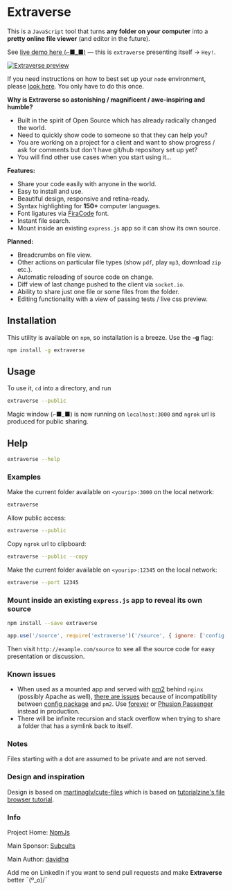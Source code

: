 # Extraverse

This is a `JavaScript` tool that turns **any folder on your computer** into a **pretty online file viewer** (and editor in the future).

See [live demo here (⌐■_■)](https://demo.extraverse.io) — this is `extraverse` presenting itself → `Hey!`.

[![Extraverse preview](http://cdn.tutorialzine.com/wp-content/uploads/2014/09/file-and-folder-grid.jpg)](https://demo.extraverse.io)

If you need instructions on how to best set up your `node` environment, please [look here](https://subcults.com/wiki/Code-Collaboration.pdf). You only have to do this once.

**Why is Extraverse so astonishing / magnificent / awe-inspiring and humble?**

* Built in the spirit of Open Source which has already radically changed the world.
* Need to quickly show code to someone so that they can help you?
* You are working on a project for a client and want to show progress / ask for comments but don't have git/hub repository set up yet?
* You will find other use cases when you start using it...

**Features:**

* Share your code easily with anyone in the world.
* Easy to install and use.
* Beautiful design, responsive and retina-ready.
* Syntax highlighting for **150+** computer languages.
* Font ligatures via [FiraCode](https://github.com/tonsky/FiraCode) font.
* Instant file search.
* Mount inside an existing `express.js` app so it can show its own source.

**Planned:**

* Breadcrumbs on file view.
* Other actions on particular file types (show `pdf`, play `mp3`, download `zip` etc.).
* Automatic reloading of source code on change.
* Diff view of last change pushed to the client via `socket.io`.
* Ability to share just one file or some files from the folder.
* Editing functionality with a view of passing tests / live css preview.

## Installation

This utility is available on `npm`, so installation is a breeze. Use the **-g** flag:

```bash
npm install -g extraverse
```

## Usage

To use it, `cd` into a directory, and run

```bash
extraverse --public
```

Magic window (⌐■_■) is now running on `localhost:3000` and `ngrok` url is produced for public sharing.

## Help

```bash
extraverse --help
```

### Examples

Make the current folder available on `<yourip>:3000` on the local network:

```bash
extraverse
```

Allow public access:

```bash
extraverse --public
```

Copy `ngrok` url to clipboard:

```bash
extraverse --public --copy
```

Make the current folder available on `<yourip>:12345` on the local network:

```bash
extraverse --port 12345
```

### Mount inside an existing `express.js` app to reveal its own source

```bash
npm install --save extraverse
```

```javascript
app.use('/source', require('extraverse')('/source', { ignore: ['config'] }))
```

Then visit `http://example.com/source` to see all the source code for easy presentation or discussion.

### Known issues

* When used as a mounted app and served with [pm2](https://www.npmjs.com/package/pm2) behind `nginx` (possibly Apache as well), [there are issues](http://serverfault.com/questions/766280/nginx-proxy-pass-cannot-fetch-assets) because of incompatibility between [config package](https://www.npmjs.com/package/config) and `pm2`. Use [forever](https://www.npmjs.com/package/forever) or [Phusion Passenger](https://github.com/phusion/passenger/wiki/Phusion-Passenger:-Node.js-tutorial) instead in production.
* There will be infinite recursion and stack overflow when trying to share a folder that has a symlink back to itself.

### Notes

Files starting with a dot are assumed to be private and are not served.

### Design and inspiration

Design is based on [martinaglv/cute-files](https://github.com/martinaglv/cute-files) which is based on [tutorialzine's file browser tutorial](http://tutorialzine.com/2014/09/cute-file-browser-jquery-ajax-php/).

### Info

Project Home: [NpmJs](https://www.npmjs.com/package/extraverse)

Main Sponsor: [Subcults](https://subcults.com)

Main Author: [davidhq](https://davidkrmpotic.com)

Add me on LinkedIn if you want to send pull requests and make **Extraverse** better ¯\(º_o)/¯
